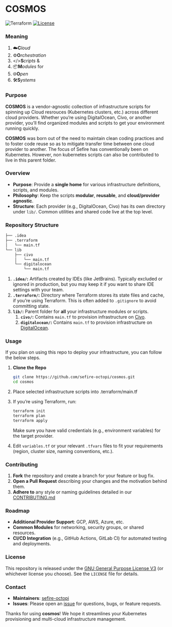 # COSMOS
![Terraform](https://img.shields.io/badge/terraform-%235835CC.svg?style=for-the-badge&logo=terraform&logoColor=white)
[![License](https://img.shields.io/badge/License-GPL%20v3-blue.svg?style=for-the-badge)](./LICENSE)

### Meaning
1. ☁️**C**_loud_
2. ⚙️**O**_rchestration_
3. </>**S**_cripts_ & 
4. 📦**M**_odules_ for 
5. 🌐**O**_pen_
6. 🛠️**S**_ystems_

### Purpose

**COSMOS** is a vendor-agnostic collection of infrastructure scripts for spinning up 
Cloud resrouces (Kubernetes clusters, etc.) across different cloud providers. 
Whether you’re using DigitalOcean, Civo, or another provider, you’ll find organized 
modules and scripts to get your environment running quickly. 

**COSMOS** was born out of the need to maintain clean coding practices and to foster
code reuse so as to mitigate transfer time between one cloud provider to another. The 
focus of Sefire has conventionally been on Kubernetes. However, non kubernetes scripts
can also be contributed to live in this parent folder.

### Overview

- **Purpose**: Provide a **single home** for various infrastructure definitions, scripts, and modules.
- **Philosophy**: Keep the scripts **modular**, **reusable**, and **cloud/provider agnostic**.
- **Structure**: Each provider (e.g., DigitalOcean, Civo) has its own directory under `lib/`. Common utilities and shared code live at the top level.

### Repository Structure

```bash
├── .idea
├── .terraform
│   └── main.tf
└── lib
    ├── civo
    │   └── main.tf
    └── digitalocean
        └── main.tf
```

1. **`.idea/`:** Artifacts created by IDEs (like JetBrains). Typically excluded or ignored in production, but you may keep it if you want to share IDE settings with your team.
2. **`.terraform/`:** Directory where Terraform stores its state files and cache, if you’re using Terraform. This is often added to `.gitignore` to avoid committing state.
3. **`lib/`:** Parent folder for **all** your infrastructure modules or scripts.
   1. **`civo/`:** Contains `main.tf` to provision infrastructure on [Civo](https://www.civo.com/).
   2. **`digitalocean/`:** Contains `main.tf` to provision infrastructure on [DigitalOcean](https://www.digitalocean.com/).

### Usage

If you plan on using this repo to deploy your infrastructure, you can follow the below steps.

1. **Clone the Repo**
   ```bash
   git clone https://github.com/sefire-octopi/cosmos.git
   cd cosmos
   ```
2. Place selected infrastructure scripts into .terraform/main.tf
3. If you’re using Terraform, run:
   ```bash
   terraform init
   terraform plan
   terraform apply
   ```
   Make sure you have valid credentials (e.g., environment variables) for the target provider.

4. Edit `variables.tf` or your relevant `.tfvars` files to fit your requirements (region, cluster size, naming conventions, etc.).

### Contributing

1. **Fork** the repository and create a branch for your feature or bug fix.
2. **Open a Pull Request** describing your changes and the motivation behind them.
3. **Adhere to** any style or naming guidelines detailed in our [CONTRIBUTING.md](CONTRIBUTING.md)

### Roadmap

- **Additional Provider Support**: GCP, AWS, Azure, etc.
- **Common Modules** for networking, security groups, or shared resources.
- **CI/CD Integration** (e.g., GitHub Actions, GitLab CI) for automated testing and deployments.

### License

This repository is released under the [GNU General Purpose License V3](./LICENSE) (or whichever license you choose). See the `LICENSE` file for details.

### Contact
- **Maintainers**: [sefire-octopi](mailto:origin@sefire.org)
- **Issues**: Please open an [issue](./issues) for questions, bugs, or feature requests.

Thanks for using **cosmos**! We hope it streamlines your Kubernetes provisioning and multi-cloud infrastructure management.